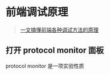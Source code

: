 # 前端调试原理

> [一文搞懂前端各种调试方法的原理](https://mp.weixin.qq.com/s/QHE32rzlZHqp1yWMfxaC9A)

## 打开 protocol monitor 面板

protocol monitor 是一项实验性质